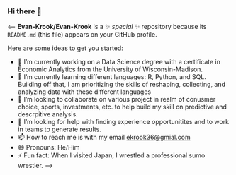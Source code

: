 ### Hi there 👋

<--
**Evan-Krook/Evan-Krook** is a ✨ _special_ ✨ repository because its `README.md` (this file) appears on your GitHub profile.

Here are some ideas to get you started:

- 🔭 I’m currently working on a Data Science degree with a certificate in Economic Analytics from the University of Wisconsin-Madison.
- 🌱 I’m currently learning different languages: R, Python, and SQL. Building off that, I am prioritizing the skills of reshaping, collecting, and analyzing data with these different languages
- 👯 I’m looking to collaborate on various project in realm of conusmer choice, sports, investments, etc. to help build my skill on predictive and descrpitive analysis. 
- 🤔 I’m looking for help with finding experience opportunitites and to work in teams to generate results.
- 📫 How to reach me is with my email ekrook36@gmial.com
- 😄 Pronouns: He/Him
- ⚡ Fun fact: When I visited Japan, I wrestled a professional sumo wrestler.
-->
